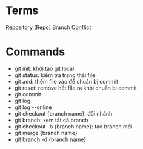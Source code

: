 # Terms

Repository (Repo)
Branch
Conflict

# Commands

- git init: khởi tạo git local
- git status: kiểm tra trạng thái file
- git add: thêm file vào để chuẩn bị commit
- git reset: remove hết file ra khỏi chuẩn bị commit
- git commit
- git log
- git log --online
- git checkout {branch name}: đổi nhánh
- git branch: xem tất cả branch
- git checkout -b {branch name}: tạo branch mới
- git merge {branch name}
- git branch -d {branch name}
